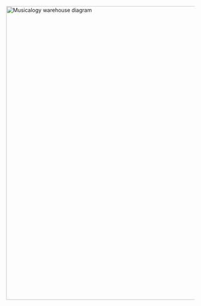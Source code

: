 <img width="786" alt="Musicalogy warehouse diagram" src="https://user-images.githubusercontent.com/99530400/176435429-50cfc948-5d19-41f3-bc6e-b36426a0f6ab.png">
